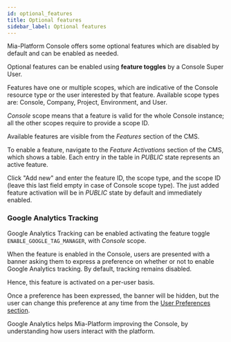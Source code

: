 ```yaml
---
id: optional_features
title: Optional features
sidebar_label: Optional features
---
```


Mia-Platform Console offers some optional features which are disabled by default and can be enabled as needed.

Optional features can be enabled using **feature toggles** by a Console Super User.

Features have one or multiple scopes, which are indicative of the Console resource type or the user interested by that feature. Available scope types are: Console, Company, Project, Environment, and User.

*Console* scope means that a feature is valid for the whole Console instance; all the other scopes require to provide a scope ID.

Available features are visible from the *Features* section of the CMS.

To enable a feature, navigate to the *Feature Activations* section of the CMS, which shows a table. Each entry in the table in *PUBLIC* state represents an active feature.

Click "Add new" and enter the feature ID, the scope type, and the scope ID (leave this last field empty in case of Console scope type). The just added feature activation will be in *PUBLIC* state by default and immediately enabled.

### Google Analytics Tracking

Google Analytics Tracking can be enabled activating the feature toggle `ENABLE_GOOGLE_TAG_MANAGER`, with *Console* scope.

When the feature is enabled in the Console, users are presented with a banner asking them to express a preference on whether or not to enable Google Analytics tracking. By default, tracking remains disabled.

Hence, this feature is activated on a per-user basis.

Once a preference has been expressed, the banner will be hidden, but the user can change this preference at any time from the [User Preferences section](../development_suite/user-settings/user-preferences).

Google Analytics helps Mia-Platform improving the Console, by understanding how users interact with the platform.
